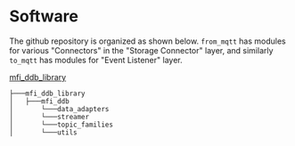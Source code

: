 
# Software
The github repository is organized as shown below. `from_mqtt` has modules for various "Connectors" in the "Storage Connector" layer, and similarly `to_mqtt` has modules for "Event Listener" layer.

<a href="https://github.com/cmu-mfi/mfi_ddb_library" class="inline-button"><i class="fab fa-github"></i>mfi_ddb_library</a>

```
├───mfi_ddb_library
│   ├───mfi_ddb
│       └───data_adapters
│       └───streamer
│       └───topic_families
│       └───utils
```
